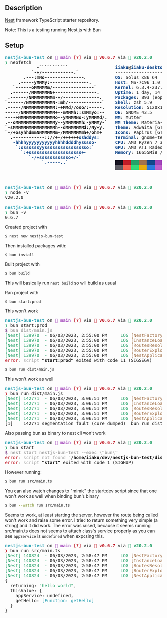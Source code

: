## Description

[Nest](https://github.com/nestjs/nest) framework TypeScript starter repository.

Note: This is a testing running Nest.js with Bun

## Setup

<pre><span style="color:#2AA1B3"><b>nestjs-bun-test</b></span> on <span style="color:#A347BA"><b> main</b></span> <span style="color:#C01C28"><b>[?]</b></span> via <span style="color:#C01C28"><b>🍞 v0.6.7 </b></span>via <span style="color:#26A269"><b> v20.2.0 </b></span>
<span style="color:#26A269"><b>❯</b></span> neofetch
<b>            -```````````</b>                  <span style="color:#12488B"><b>iiaku</b></span>@<span style="color:#12488B"><b>iiaku-desktop</b></span> 
<b>          `-+/------------.`</b>              ------------------- 
<b>       .---:mNo---------------.</b>           <span style="color:#12488B"><b>OS</b></span>: Solus x86_64 
<b>     .-----yMMMy:---------------.</b>         <span style="color:#12488B"><b>Host</b></span>: MS-7C96 1.0 
<b>   `------oMMMMMm/----------------`</b>       <span style="color:#12488B"><b>Kernel</b></span>: 6.3.4-237.current 
<b>  .------/MMMMMMMN+----------------.</b>      <span style="color:#12488B"><b>Uptime</b></span>: 1 day, 14 hours, 28 mins 
<b> .------/NMMMMMMMMm-+/--------------.</b>     <span style="color:#12488B"><b>Packages</b></span>: 893 (eopkg), 29 (flatpak) 
<b>`------/NMMMMMMMMMN-:mh/-------------`</b>    <span style="color:#12488B"><b>Shell</b></span>: zsh 5.9 
<b>.-----/NMMMMMMMMMMM:-+MMd//oso/:-----.</b>    <span style="color:#12488B"><b>Resolution</b></span>: 5120x1440 
<b>-----/NMMMMMMMMMMMM+--mMMMh::smMmyo:--</b>    <span style="color:#12488B"><b>DE</b></span>: GNOME 43.5 
<b>----+NMMMMMMMMMMMMMo--yMMMMNo-:yMMMMd/.</b>   <span style="color:#12488B"><b>WM</b></span>: Mutter 
<b>.--oMMMMMMMMMMMMMMMy--yMMMMMMh:-yMMMy-`</b>   <span style="color:#12488B"><b>WM Theme</b></span>: Materia-dark 
<b>`-sMMMMMMMMMMMMMMMMh--dMMMMMMMd:/Ny+y.</b>    <span style="color:#12488B"><b>Theme</b></span>: Adwaita [GTK2/3] 
<b>`-/+osyhhdmmNNMMMMMm-/MMMMMMMmh+/ohm+</b>     <span style="color:#12488B"><b>Icons</b></span>: Papirus [GTK2/3] 
<b>  .------------:://+-/++++++</b><span style="color:#12488B"><b>oshddys:</b></span>      <span style="color:#12488B"><b>Terminal</b></span>: gnome-terminal 
<span style="color:#12488B"><b>   -hhhhyyyyyyyyyyyhhhhddddhysssso-</b></span>       <span style="color:#12488B"><b>CPU</b></span>: AMD Ryzen 7 3700X (16) @ 3.600GHz 
<span style="color:#12488B"><b>    `:ossssssyysssssssssssssssso:`</b></span>        <span style="color:#12488B"><b>GPU</b></span>: AMD ATI Radeon RX 6800/6800 XT / 6900 XT 
<span style="color:#12488B"><b>      `:+ssssssssssssssssssss+-</b></span>           <span style="color:#12488B"><b>Memory</b></span>: 16655MiB / 32029MiB 
<span style="color:#12488B"><b>         `-/+ssssssssssso+/-`</b></span>
<span style="color:#12488B"><b>              `.-----..`</b></span>                  <span style="background-color:#171421"><span style="color:#171421">   </span></span><span style="background-color:#C01C28"><span style="color:#C01C28">   </span></span><span style="background-color:#26A269"><span style="color:#26A269">   </span></span><span style="background-color:#A2734C"><span style="color:#A2734C">   </span></span><span style="background-color:#12488B"><span style="color:#12488B">   </span></span><span style="background-color:#A347BA"><span style="color:#A347BA">   </span></span><span style="background-color:#2AA1B3"><span style="color:#2AA1B3">   </span></span><span style="background-color:#D0CFCC"><span style="color:#D0CFCC">   </span></span>
                                          <span style="background-color:#5E5C64"><span style="color:#5E5C64">   </span></span><span style="background-color:#F66151"><span style="color:#F66151">   </span></span><span style="background-color:#33DA7A"><span style="color:#33DA7A">   </span></span><span style="background-color:#E9AD0C"><span style="color:#E9AD0C">   </span></span><span style="background-color:#2A7BDE"><span style="color:#2A7BDE">   </span></span><span style="background-color:#C061CB"><span style="color:#C061CB">   </span></span><span style="background-color:#33C7DE"><span style="color:#33C7DE">   </span></span><span style="background-color:#FFFFFF"><span style="color:#FFFFFF">   </span></span>



<span style="color:#2AA1B3"><b>nestjs-bun-test</b></span> on <span style="color:#A347BA"><b> main</b></span> <span style="color:#C01C28"><b>[?]</b></span> via <span style="color:#C01C28"><b>🍞 v0.6.7 </b></span>via <span style="color:#26A269"><b> v20.2.0 </b></span>
<span style="color:#26A269"><b>❯</b></span> node -v
v20.2.0

<span style="color:#2AA1B3"><b>nestjs-bun-test</b></span> on <span style="color:#A347BA"><b> main</b></span> <span style="color:#C01C28"><b>[?]</b></span> via <span style="color:#C01C28"><b>🍞 v0.6.7 </b></span>via <span style="color:#26A269"><b> v20.2.0 </b></span>
<span style="color:#26A269"><b>❯</b></span> bun -v
0.6.7
</pre>

Created project with

```bash
$ nest new nestjs-bun-test
```

Then installed packages with:

```bash
$ bun install
```

Built project with

```bash
$ bun build
```

This will basically run `nest build` so will build as usual

Ran project with

```bash
$ bun start:prod
```

This won't work

<pre><span style="color:#2AA1B3"><b>nestjs-bun-test</b></span> on <span style="color:#A347BA"><b> main</b></span> <span style="color:#C01C28"><b>[?]</b></span> via <span style="color:#C01C28"><b>🍞 v0.6.7 </b></span>via <span style="color:#26A269"><b> v20.2.0 </b></span>
<span style="color:#26A269"><b>❯</b></span> bun start:prod
<span style="color:#6D2F7C">$</span> <span style="color:#AAAAAA"><b>bun dist/main.js</b></span>
<span style="color:#26A269">[Nest] 139970  - </span>06/03/2023, 2:55:00 PM <span style="color:#26A269">    LOG</span> <span style="color:#A2734C">[NestFactory] </span><span style="color:#26A269">Starting Nest application...</span>
<span style="color:#26A269">[Nest] 139970  - </span>06/03/2023, 2:55:00 PM <span style="color:#26A269">    LOG</span> <span style="color:#A2734C">[InstanceLoader] </span><span style="color:#26A269">AppModule dependencies initialized</span><span style="color:#A2734C"> +9ms</span>
<span style="color:#26A269">[Nest] 139970  - </span>06/03/2023, 2:55:00 PM <span style="color:#26A269">    LOG</span> <span style="color:#A2734C">[RoutesResolver] </span><span style="color:#26A269">AppController {/}:</span><span style="color:#A2734C"> +5ms</span>
<span style="color:#26A269">[Nest] 139970  - </span>06/03/2023, 2:55:00 PM <span style="color:#26A269">    LOG</span> <span style="color:#A2734C">[RouterExplorer] </span><span style="color:#26A269">Mapped {/, GET} route</span><span style="color:#A2734C"> +1ms</span>
<span style="color:#26A269">[Nest] 139970  - </span>06/03/2023, 2:55:00 PM <span style="color:#26A269">    LOG</span> <span style="color:#A2734C">[NestApplication] </span><span style="color:#26A269">Nest application successfully started</span><span style="color:#A2734C"> +2ms</span>
<span style="color:#C01C28">error</span><span style="color:#AAAAAA">: script </span><b>&quot;start:prod&quot;</b> exited with code 11 (SIGSEGV)
</pre>

```bash
$ bun run dist/main.js
```

This won't work as well

<pre><span style="color:#2AA1B3"><b>nestjs-bun-test</b></span> on <span style="color:#A347BA"><b> main</b></span> <span style="color:#C01C28"><b>[?]</b></span> via <span style="color:#C01C28"><b>🍞 v0.6.7 </b></span>via <span style="color:#26A269"><b> v20.2.0 </b></span>
<span style="color:#C01C28"><b>❯</b></span> bun run dist/main.js 
<span style="color:#26A269">[Nest] 142771  - </span>06/03/2023, 3:06:51 PM <span style="color:#26A269">    LOG</span> <span style="color:#A2734C">[NestFactory] </span><span style="color:#26A269">Starting Nest application...</span>
<span style="color:#26A269">[Nest] 142771  - </span>06/03/2023, 3:06:51 PM <span style="color:#26A269">    LOG</span> <span style="color:#A2734C">[InstanceLoader] </span><span style="color:#26A269">AppModule dependencies initialized</span><span style="color:#A2734C"> +8ms</span>
<span style="color:#26A269">[Nest] 142771  - </span>06/03/2023, 3:06:51 PM <span style="color:#26A269">    LOG</span> <span style="color:#A2734C">[RoutesResolver] </span><span style="color:#26A269">AppController {/}:</span><span style="color:#A2734C"> +6ms</span>
<span style="color:#26A269">[Nest] 142771  - </span>06/03/2023, 3:06:51 PM <span style="color:#26A269">    LOG</span> <span style="color:#A2734C">[RouterExplorer] </span><span style="color:#26A269">Mapped {/, GET} route</span><span style="color:#A2734C"> +1ms</span>
<span style="color:#26A269">[Nest] 142771  - </span>06/03/2023, 3:06:51 PM <span style="color:#26A269">    LOG</span> <span style="color:#A2734C">[NestApplication] </span><span style="color:#26A269">Nest application successfully started</span><span style="color:#A2734C"> +2ms</span>
[1]    142771 segmentation fault (core dumped)  bun run dist/main.js</pre>

Also passing bun as binary to nest cli won't work

<pre><span style="color:#2AA1B3"><b>nestjs-bun-test</b></span> on <span style="color:#A347BA"><b> main</b></span> <span style="color:#C01C28"><b>[?]</b></span> via <span style="color:#C01C28"><b>🍞 v0.6.7 </b></span>via <span style="color:#26A269"><b> v20.2.0 </b></span>
<span style="color:#26A269"><b>❯</b></span> bun start
<span style="color:#6D2F7C">$</span> <span style="color:#AAAAAA"><b>nest start nestjs-bun-test --exec \&quot;bun\&quot;</b></span>
<span style="color:#C01C28">error</span><span style="color:#AAAAAA">: script not found &quot;</span><b>/home/iiaku/dev/nestjs-bun-test/dist/main</b>&quot;
<span style="color:#C01C28">error</span><span style="color:#AAAAAA">: script </span><b>&quot;start&quot;</b> exited with code 1 (SIGHUP)
</pre>

However running:

```bash
$ bun run src/main.ts
```

You can also watch changes to "mimic" the start:dev script since that one won't work as well when binding bun's binary

```bash
$ bun --watch run src/main.ts
```

Seems to work, at least starting the server, however the route being called won't work and raise some error. I tried to return something very simple (a string) and it did work. The error was raised, because it seems running src/main.ts does not seems to attach class's service properly as you can see `appService` is `undefined` when exposing this.

<pre><span style="color:#2AA1B3"><b>nestjs-bun-test</b></span> on <span style="color:#A347BA"><b> main</b></span> <span style="color:#C01C28"><b>[?]</b></span> via <span style="color:#C01C28"><b>🍞 v0.6.7 </b></span>via <span style="color:#26A269"><b> v20.2.0 </b></span>
<span style="color:#C01C28"><b>❯</b></span> bun run src/main.ts
<span style="color:#26A269">[Nest] 140824  - </span>06/03/2023, 2:58:47 PM <span style="color:#26A269">    LOG</span> <span style="color:#A2734C">[NestFactory] </span><span style="color:#26A269">Starting Nest application...</span>
<span style="color:#26A269">[Nest] 140824  - </span>06/03/2023, 2:58:47 PM <span style="color:#26A269">    LOG</span> <span style="color:#A2734C">[InstanceLoader] </span><span style="color:#26A269">AppModule dependencies initialized</span><span style="color:#A2734C"> +9ms</span>
<span style="color:#26A269">[Nest] 140824  - </span>06/03/2023, 2:58:47 PM <span style="color:#26A269">    LOG</span> <span style="color:#A2734C">[RoutesResolver] </span><span style="color:#26A269">AppController {/}:</span><span style="color:#A2734C"> +5ms</span>
<span style="color:#26A269">[Nest] 140824  - </span>06/03/2023, 2:58:47 PM <span style="color:#26A269">    LOG</span> <span style="color:#A2734C">[RouterExplorer] </span><span style="color:#26A269">Mapped {/, GET} route</span><span style="color:#A2734C"> +2ms</span>
<span style="color:#26A269">[Nest] 140824  - </span>06/03/2023, 2:58:47 PM <span style="color:#26A269">    LOG</span> <span style="color:#A2734C">[NestApplication] </span><span style="color:#26A269">Nest application successfully started</span><span style="color:#A2734C"> +1ms</span>
{
  returning: <span style="color:#26A269">&quot;hello world&quot;</span><span style="color:#AAAAAA">,</span>
  thisValue: {
    appService: undefined,
    getHello: <span style="color:#2AA1B3">[Function:</span> <span style="color:#2AA1B3">getHello]</span>
  }
}
</pre>
